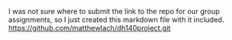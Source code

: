 I was not sure where to submit the link to the repo for our group assignments, so I just created this markdown file with it included. 
https://github.com/matthewlach/dh140project.git
